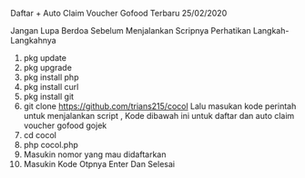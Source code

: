 Daftar + Auto Claim Voucher Gofood Terbaru 25/02/2020


Jangan Lupa Berdoa Sebelum Menjalankan Scripnya
Perhatikan Langkah-Langkahnya

1. pkg update
2. pkg upgrade
3. pkg install php
4. pkg install curl
5. pkg install git
7. git clone https://github.com/trians215/cocol
Lalu masukan kode perintah untuk menjalankan script , Kode dibawah ini untuk daftar dan auto claim voucher gofood gojek
8. cd cocol
9. php cocol.php
10. Masukin nomor yang mau didaftarkan
11. Masukin Kode Otpnya
Enter Dan Selesai
